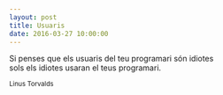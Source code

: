 ```yaml
---
layout: post
title: Usuaris
date: 2016-03-27 10:00:00
---
```


Si penses que els usuaris del teu programari són idiotes<br />
sols els idiotes usaran el teus programari.

<small>Linus Torvalds</small>